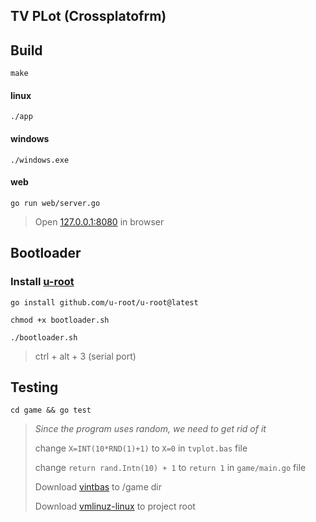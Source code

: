 ## TV PLot (Crossplatofrm)

## Build

`make`

#### linux

`./app`

#### windows

`./windows.exe`

#### web

`go run web/server.go`
> Open [127.0.0.1:8080](http://127.0.0.1:8080) in browser

## Bootloader

### Install [u-root](github.com/u-root/u-root)

`go install github.com/u-root/u-root@latest`

`chmod +x bootloader.sh`

`./bootloader.sh`
> ctrl + alt + 3 (serial port)

## Testing

`cd game && go test`
> *Since the program uses random, we need to get rid of it*
>
> change `X=INT(10*RND(1)+1)` to `X=0` in `tvplot.bas` file
>
> change `return rand.Intn(10) + 1` to `return 1` in `game/main.go` file
>
> Download [vintbas](http://www.vintage-basic.net/download.html) to /game dir
>
> Download [vmlinuz-linux](http://ftp.swin.edu.au/archlinux/iso/2023.09.01/arch/boot/x86_64/) to project root